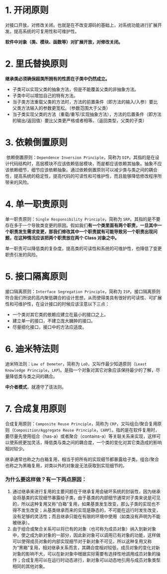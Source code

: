 # 1. 开闭原则

​		对接口开放，对修改关闭。也就是在不改变源码的基础上，对系统功能进行扩展开发。提高系统的可复用性和可维护性。

**软件中对象（类、模块、函数等）对扩展开放，对修改关闭。**

# 2. 里氏替换原则

​		**继承类必须确保超类所拥有的性质在子类中仍然成立。**

- 子类可以实现父类的抽象方法，但是不能覆盖父类的非抽象方法。
- 子类中可以增加自己的特有方法。
- 当子类方法重载父类的方法时，方法的前置条件（即方法的输入/入参）要比父类方法输入的参数更宽松。（参数范围大于父类）
- 当子类实现父类的方法（重载/重写/实现抽象方法），方法的后置条件（即方法的输出/返回值）要比父类更严格或者相等。（返回类型，父类的子类）

# 3. 依赖倒置原则

​		依赖倒置原则：`Dependence Inversion Principle`，简称为 `DIP`。其指的是在设计代码结构时，高层模块不应该依赖低层模块，而是都应该依赖其抽象。抽象不应该依赖细节，细节应该依赖抽象。通过依赖倒置原则可以减少类与类之间的耦合性，提高系统的稳定性，提高代码的可读性和可维护性，而且能够降低修改程序所带来的风险。

# 4. 单一职责原则

单一职责原则：`Single Responsibility Principle`，简称为 `SRP`。其指的是不要存在多于一个导致类变更的原因。假如我们**有一个类里面有两个职责，一旦其中一个职责发生需求变更，那我们修改其中一个职责就有可能导致另一个职责出现问题，在这种情况应该把两个职责放在两个 Class 对象之中。**

单一职责可以降低类的复杂度，提高类的可读性和系统的可维护性，也降低了变更职责引发的风险。

# 5. 接口隔离原则

接口隔离原则：`Interface Segregation Principle`，简称为 `ISP`。接口隔离原则符合我们所说的高内聚低耦合的设计思想，从而使得类具有很好的可读性、可扩展性和可维护性，在设计接口的时候应该注意以下三点：

- 一个类对其它类的依赖应建立在最小的接口之上。
- 建立单一的接口，不建立庞大臃肿的接口。
- 尽量细化接口，接口中的方法应适度。

# 6. 迪米特法则

迪米特法则：`Law of Demeter`，简称为 `LoD`，又叫作最少知道原则（`Least Knowledge Principle`，`LKP`)。是指一个对象对其它对象应该保持最少的了解，尽量降低类与类之间的耦合。

**中介者模式**，就遵守了该法则。

# 7. 合成复用原则

合成复用原则：`Composite Reuse Principle`，简称为 `CRP`，又叫组合/聚合复用原则（`Composition/Aggregate Reuse Principle`，`CARP`）。指的是在软件复用时，要尽量先使用组合（has-a）或者聚合（contains-a）等关联关系来实现，这样可以使系统更加灵活，降低类与类之间的耦合度，一个类的变化对其它类造成的影响相对较少。

继承通常也称之为白箱复用，相当于把所有的实现细节都暴露给子类。组合/聚合也称之为黑箱复用，对类以外的对象是无法获取到实现细节的。

### 为什么要这样做？有一下两点原因：

1. 通过继承来进行复用的主要问题在于继承复用会破坏系统的封装性，因为继承会将基类的实现细节暴露给子类，由于基类的内部细节通常对子类来说是可见的，所以这种复用又称“白箱”复用，如果基类发生改变，那么子类的实现也不得不发生改变；从基类继承而来的实现是静态的，不可能在运行时发生改变，没有足够的灵活性；而且继承只能在有限的环境中使用（如类没有声明为不能被继承）。
2. 由于组合或聚合关系可以将已有的对象（也可称为成员对象）纳入到新对象中，使之成为新对象的一部分，因此新对象可以调用已有对象的功能，这样做可以使得成员对象的内部实现细节对于新对象不可见，所以这种复用又称为“黑箱”复用，相对继承关系而言，其耦合度相对较低，成员对象的变化对新对象的影响不大，可以在新对象中根据实际需要有选择性地调用成员对象的操作；合成复用可以在运行时动态进行，新对象可以动态地引用与成员对象类型相同的其他对象。



